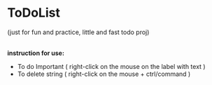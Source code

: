 # ToDoList 
(just for fun and practice, little and fast todo proj) </br></br>

<b>instruction for use:</b>
- To do Important ( right-click on the mouse on the label with text )</br>
- To delete string ( right-click on the mouse + ctrl/command )</br>
